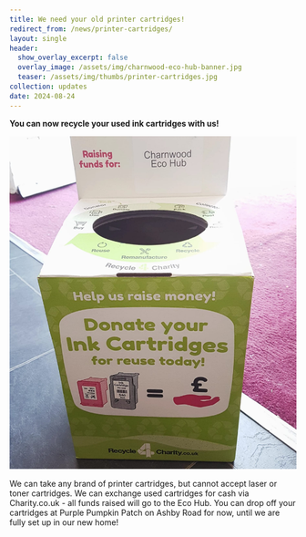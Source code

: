 ```yaml
---
title: We need your old printer cartridges!
redirect_from: /news/printer-cartridges/
layout: single
header:
  show_overlay_excerpt: false
  overlay_image: /assets/img/charnwood-eco-hub-banner.jpg
  teaser: /assets/img/thumbs/printer-cartridges.jpg
collection: updates
date: 2024-08-24
---
```


**You can now recycle your used ink cartridges with us!**

![Printer cartridge recycling](/assets/img/printer-cartridges.jpg)

We can take any brand of printer cartridges, but cannot accept laser or toner cartridges. We can exchange used cartridges for cash via Charity.co.uk - all funds raised will go to the Eco Hub. You can drop off your cartridges at Purple Pumpkin Patch on Ashby Road for now, until we are fully set up in our new home!



